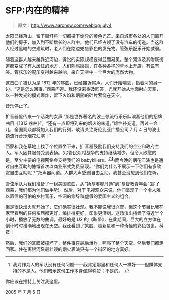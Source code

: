# SFP:内在的精神

> 原文：<http://www.aaronsw.com/weblog/july4>

太阳已经落山，留下街灯将一切都投下诡异的黄色光芒。来自城市各处的人们离开他们的房子，加入到不断增长的人群中，他们已经占领了没有汽车的街道。当这群人经过黑暗的空建筑时，老人们在路边兜售彩色的发光物。管弦乐配乐开始减弱。

随着这群人越来越靠近河边，诉讼的实际规模变得显而易见。整个河滨及其附属街道都变成了有人居住的地方，人们熙熙攘攘，在各种各样的草地上开店，有说有笑。管弦乐的配乐变得越来越响，来自天空中一个巨大的庞然大物。

这首曲子被认为是 1812 年的序曲，已经接近尾声。人们开始喘息，指着河的另一边。“这是怎么回事，”西蒙问道。我还没来得及回答，光就开始从地面射向天空，以一种发光的模式爆炸，留下火焰和烟雾的碎片萦绕在天空。

音乐停止了。

扩音器里传来一个活泼的女声:“那是世界著名的波士顿流行乐乐队演奏他们的招牌曲目《1812 序曲》”。“还有一点即将到来的烟火的味道，”雄性补充道。再过一会儿，全国观众都将加入我们的行列，敬请关注哥伦比亚广播公司 7 月 4 日的波士顿流行音乐烟花汇演！”

西蒙和我在草地上找了个位置坐下来，扩音器鼓励我们支持我们的企业和政府主人。军人因其服务受到表扬。(尽管民众对战争的支持继续减少，但令人欣慰的是，至少主要的电视网络会支持我们的 babykillers。<sup id="fnref:1">[【1】](#fn:1)</sup>)而今晚的烟花汇演也是通过自由互助的慷慨首次以商业形式免费呈现。“你们为什么不展示一下你们有多欣赏自由互助呢？”扬声器问道。人群大声感谢自由互助，我甚至没想到他们在听。

管弦乐队为我们准备了一组美国歌曲，从“扬基嘟嘟丹迪”到“基督教青年会”(除了西蒙，我们都为他们做手势)。然后，对于电视观众来说，他们呈现了一个令人难以置信的可怕的乡村音乐、空洞的修辞和虚假的爱国主义的组合。

但是很快烟火就开始了，它们确实很壮观。我不能说我很兴奋，但这个节目比我在家里看到的任何东西都更好，编排得更好，印象更深刻。这场演出持续了将近半个小时，播放了无数的曲调，最好的是 U2 的《眩晕》，在此期间，巨大的立方体在倒计时时准确地出现在天空。我还看到了笑脸、超新星和一种奇怪的彩色包裹。科技！

然后，我们的耳膜被撞坏了，整件事在最后爆炸，照亮了整个天空。然后我们都走回家。住在离银河系最壮观的烟火表演只有一个街区的地方真好。

* * *

1.  我对作为人的军队没有任何问题——我肯定那里和任何人一样好——但媒体支持的不是人。他们暗示这份工作本身值得称赞；不是的。 [↩](#fnref:1)

你应该在推特上关注我这里。

2005 年 7 月 5 日